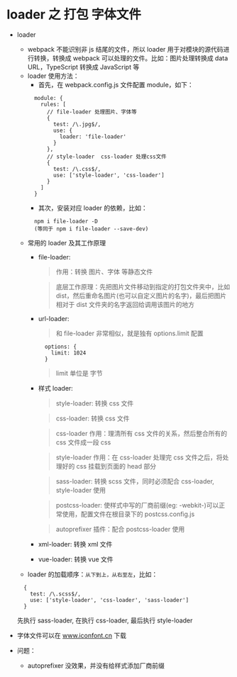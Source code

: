 # loader 之 打包 字体文件

- loader
  - webpack 不能识别非 js 结尾的文件，所以 loader 用于对模块的源代码进行转换，转换成 webpack 可以处理的文件。比如：图片处理转换成 data URL，TypeScript 转换成 JavaScript 等
  - loader 使用方法：
    - 首先，在 webpack.config.js 文件配置 module，如下：
    ```
      module: {
        rules: [
          // file-loader 处理图片、字体等
          {
            test: /\.jpg$/,
            use: {
              loader: 'file-loader'
            }
          },
          // style-loader  css-loader 处理css文件
          {
            test: /\.css$/,
            use: ['style-loader', 'css-loader']
          }
        ]
      }
    ```
    - 其次，安装对应 loader 的依赖，比如：
    ```
      npm i file-loader -D
      (等同于 npm i file-loader --save-dev)
    ```
  - 常用的 loader 及其工作原理
    - file-loader:
      > 作用：转换 图片、字体 等静态文件
        
      > 底层工作原理：先把图片文件移动到指定的打包文件夹中，比如 dist，然后重命名图片(也可以自定义图片的名字)，最后把图片相对于 dist 文件夹的名字返回给调用该图片的地方
    - url-loader:
      > 和 file-loader 非常相似，就是独有 options.limit 配置
      ```
        options: {
          limit: 1024
        }
      ```
      > limit 单位是 字节
    - 样式 loader:
      > style-loader: 转换 css 文件

      > css-loader: 转换 css 文件

      > css-loader 作用：理清所有 css 文件的关系，然后整合所有的 css 文件成一段 css

      > style-loader 作用：在 css-loader 处理完 css 文件之后，将处理好的 css 挂载到页面的 head 部分

      > sass-loader: 转换 scss 文件，同时必须配合 css-loader, style-loader 使用

      > postcss-loader: 使样式中写的厂商前缀(eg: -webkit-)可以正常使用，配置文件在根目录下的 postcss.config.js

      > autoprefixer 插件：配合 postcss-loader 使用
    - xml-loader: 转换 xml 文件
    - vue-loader: 转换 vue 文件
  - loader 的加载顺序：`从下到上，从右至左`，比如：
  ```
    {
      test: /\.scss$/,
      use: ['style-loader', 'css-loader', 'sass-loader']
    }
  ```
  先执行 sass-loader, 在执行 css-loader, 最后执行 style-loader

- 字体文件可以在 www.iconfont.cn 下载

- 问题：
  - autoprefixer 没效果，并没有给样式添加厂商前缀

